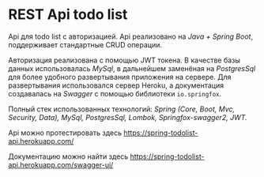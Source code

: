 # REST Api todo list

Api для todo list с авторизацией. Api реализовано на _Java + Spring Boot_, поддерживает стандартные CRUD операции. 

Авторизация реализована с помощью JWT токена. В качестве базы данных использовалась _MySql_, в дальнейшем заменёная на _PostgresSql_ для более удобного развертывания приложения на сервере.
Для развертывания использовался сервер Heroku, а документация создавалась на _Swagger_ с помощью библиотеки `io.springfox`.

Полный стек использованных технологий: _Spring (Core, Boot, Mvc, Security, Data), MySql, PostgresSql, Lombok, Springfox-swagger2, JWT._

Api можно протестировать здесь https://spring-todolist-api.herokuapp.com/

Документацию можно найти здесь https://spring-todolist-api.herokuapp.com/swagger-ui/

